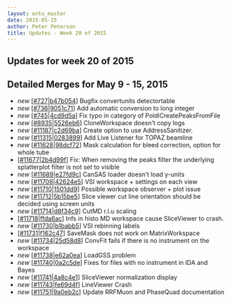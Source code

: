 ```yaml
---
layout: onto_master
date: 2015-05-15
author: Peter Peterson
title: Updates - Week 20 of 2015
---
```

Updates for week 20 of 2015
---------------------------

Detailed Merges for May 9 - 15, 2015
------------------------------------
* *new* \[[#727](https://github.com/mantidproject/mantid/pull/727)\|[b47b054](https://github.com/mantidproject/mantid/commit/b47b05419f3975d3866818886be073988df16083)\] Bugfix convertunits detectortable
* *new* \[[#736](https://github.com/mantidproject/mantid/pull/736)\|[9051c71](https://github.com/mantidproject/mantid/commit/9051c719f1ffb105c9baea849e5f8c0716ae92d2)\] Add automatic conversion to long integer
* *new* \[[#745](https://github.com/mantidproject/mantid/pull/745)\|[4cd9d5a](https://github.com/mantidproject/mantid/commit/4cd9d5a69e41f10cad130c6190053ca7655ef754)\] Fix typo in category of PoldiCreatePeaksFromFile
* *new* \[[#8935](http://trac.mantidproject.org/mantid/ticket/8935)\|[5526eb6](https://github.com/mantidproject/mantid/commit/5526eb6ae28d043de92d5db3332ae9f8b64c0dc2)\] CloneWorkspace doesn't copy logs
* *new* \[[#11187](http://trac.mantidproject.org/mantid/ticket/11187)\|[c2d69ba](https://github.com/mantidproject/mantid/commit/c2d69ba89c2c97d3fc6f69521826c7a826fb3c09)\] Create option to use AddressSanitizer.
* *new* \[[#11315](http://trac.mantidproject.org/mantid/ticket/11315)\|[0283899](https://github.com/mantidproject/mantid/commit/0283899a4f8d2ba80c1c3ad3ae0b3436fd60e90d)\] Add Live Listener for TOPAZ beamline
* *new* \[[#11628](http://trac.mantidproject.org/mantid/ticket/11628)\|[98dcf72](https://github.com/mantidproject/mantid/commit/98dcf72dd94895f51e638e0c9eeb25a4ae3fcdcc)\] Mask calculation for bleed correction, option for whole tube
* \[[#11677](http://trac.mantidproject.org/mantid/ticket/11677)\|[2b4d99f](https://github.com/mantidproject/mantid/commit/2b4d99fc4d00f5919677397c44789a57a2fb2c19)\] Fix: When removing the peaks filter the underlying splatterplot filter is not set to visible
* *new* \[[#11689](http://trac.mantidproject.org/mantid/ticket/11689)\|[e27fd9c](https://github.com/mantidproject/mantid/commit/e27fd9cf7404186b0ef4139c862a131ac8154081)\] CanSAS loader doesn't load y-units
* *new* \[[#11708](http://trac.mantidproject.org/mantid/ticket/11708)\|[42624e5](https://github.com/mantidproject/mantid/commit/42624e5f0382f50d9b816bc1be4d07d4bc9f2991)\] VSI workspace + settings on each view
* *new* \[[#11710](http://trac.mantidproject.org/mantid/ticket/11710)\|[1501dd9](https://github.com/mantidproject/mantid/commit/1501dd9ac291cc6684a17bfcb73211c18add1e66)\] Possible workspace observer + plot issue
* *new* \[[#11712](http://trac.mantidproject.org/mantid/ticket/11712)\|[5b15be5](https://github.com/mantidproject/mantid/commit/5b15be5f8c989914f47911e878805576f2302ae1)\] Slice viewer cut line orientation should be decided using screen units
* *new* \[[#11714](http://trac.mantidproject.org/mantid/ticket/11714)\|[d8f34c9](https://github.com/mantidproject/mantid/commit/d8f34c91b08b9480b5df5f7285442d8e49092ff3)\] CutMD r.l.u scaling
* \[[#11718](http://trac.mantidproject.org/mantid/ticket/11718)\|[ffda6ac](https://github.com/mantidproject/mantid/commit/ffda6ac4fd9082f27bfd8e4293ffc704421a28e5)\] Infs in histo MD workspace cause SliceViewer to crash.
* *new* \[[#11730](http://trac.mantidproject.org/mantid/ticket/11730)\|[b1babb5](https://github.com/mantidproject/mantid/commit/b1babb52c7a07335b82b254edfa7c3389c60d133)\] VSI rebinning labels
* \[[#11731](http://trac.mantidproject.org/mantid/ticket/11731)\|[f162c47](https://github.com/mantidproject/mantid/commit/f162c4762f377ddbd07b4bd15606bb0e8cbd2e27)\] SaveMask does not work on MatrixWorkspace
* *new* \[[#11734](http://trac.mantidproject.org/mantid/ticket/11734)\|[25d58d8](https://github.com/mantidproject/mantid/commit/25d58d8c2eb9eca98fa2c87fe4c6b2bb06f44ef2)\] ConvFit fails if there is no instrument on the workspace
* *new* \[[#11738](http://trac.mantidproject.org/mantid/ticket/11738)\|[e62a0ea](https://github.com/mantidproject/mantid/commit/e62a0ea82ea5436c73f89067285e69c802cc01e8)\] LoadGSS problem
* *new* \[[#11740](http://trac.mantidproject.org/mantid/ticket/11740)\|[0a2c5de](https://github.com/mantidproject/mantid/commit/0a2c5de72fae9647bc8052f1f2eb3c1487f57e84)\] Fixes for files with no instrument in IDA and Bayes
* *new* \[[#11741](http://trac.mantidproject.org/mantid/ticket/11741)\|[4a8c4e1](https://github.com/mantidproject/mantid/commit/4a8c4e1b78e18bbb0245ed25694ea8dda3ccecf7)\] SliceViewer normalization display
* *new* \[[#11743](http://trac.mantidproject.org/mantid/ticket/11743)\|[fe69d4f](https://github.com/mantidproject/mantid/commit/fe69d4f69219261709dd43cf389294cf24f55df2)\] LineViewer Crash
* *new* \[[#11751](http://trac.mantidproject.org/mantid/ticket/11751)\|[9a0eb2c](https://github.com/mantidproject/mantid/commit/9a0eb2ceebd0baaab384793f442fb1114a504c41)\] Update RRFMuon and PhaseQuad documentation
